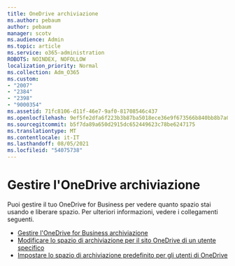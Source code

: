 ```yaml
---
title: OneDrive archiviazione
ms.author: pebaum
author: pebaum
manager: scotv
ms.audience: Admin
ms.topic: article
ms.service: o365-administration
ROBOTS: NOINDEX, NOFOLLOW
localization_priority: Normal
ms.collection: Adm_O365
ms.custom:
- "2007"
- "2384"
- "2398"
- "9000354"
ms.assetid: 71fc8106-d11f-46e7-9af0-81708546c437
ms.openlocfilehash: 9ef5fe2dfa6f223b3b87ba5018ece36e9f673566b840bb8b7a0ed700f7bc94a5
ms.sourcegitcommit: b5f7da89a650d2915dc652449623c78be6247175
ms.translationtype: MT
ms.contentlocale: it-IT
ms.lasthandoff: 08/05/2021
ms.locfileid: "54075738"
---
```

# <a name="manage-your-onedrive-storage"></a>Gestire l'OneDrive archiviazione

Puoi gestire il tuo OneDrive for Business per vedere quanto spazio stai usando e liberare spazio.  Per ulteriori informazioni, vedere i collegamenti seguenti.

- [Gestire l'OneDrive for Business archiviazione](https://support.microsoft.com/office/31519161-059c-4764-b6f8-f5cd29f7fe68)
- [Modificare lo spazio di archiviazione per il sito OneDrive di un utente specifico](https://docs.microsoft.com/onedrive/change-user-storage)
- [Impostare lo spazio di archiviazione predefinito per gli utenti di OneDrive](https://docs.microsoft.com/onedrive/set-default-storage-space)